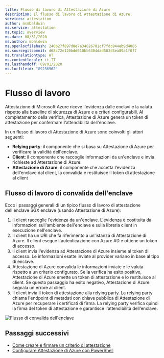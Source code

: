 ```yaml
---
title: Flusso di lavoro di Attestazione di Azure
description: Il flusso di lavoro di Attestazione di Azure.
services: attestation
author: msmbaldwin
ms.service: attestation
ms.topic: overview
ms.date: 08/31/2020
ms.author: mbaldwin
ms.openlocfilehash: 240b27f897d8e7a34026701cf7fdc844eb9d4086
ms.sourcegitcommit: d68c72e120bdd610bb6304dad503d3ea89a1f0f7
ms.translationtype: HT
ms.contentlocale: it-IT
ms.lasthandoff: 09/01/2020
ms.locfileid: "89236962"
---
```

# <a name="workflow"></a>Flusso di lavoro

Attestazione di Microsoft Azure riceve l'evidenza dalle enclavi e la valuta rispetto alla baseline di sicurezza di Azure e a criteri configurabili. Al completamento della verifica, Attestazione di Azure genera un token di attestazione per confermare l'attendibilità dell'enclave.

In un flusso di lavoro di Attestazione di Azure sono coinvolti gli attori seguenti:

- **Relying party**: il componente che si basa su Attestazione di Azure per verificare la validità dell'enclave. 
- **Client**: il componente che raccoglie informazioni da un'enclave e invia richieste ad Attestazione di Azure. 
- **Attestazione di Azure**: il componente che accetta l'evidenza dell'enclave dal client, la convalida e restituisce il token di attestazione al client


## <a name="enclave-validation-work-flow"></a>Flusso di lavoro di convalida dell'enclave

Ecco i passaggi generali di un tipico flusso di lavoro di attestazione dell'enclave SGX enclave (usando Attestazione di Azure):

1. Il client raccoglie l'evidenza da un'enclave. L'evidenza è costituita da informazioni sull'ambiente dell'enclave e sulla libreria client in esecuzione nell'enclave.
1. Il client ha un URI che fa riferimento a un'istanza di Attestazione di Azure. Il client esegue l'autenticazione con Azure AD e ottiene un token di accesso.
1. Il client invia l'evidenza ad Attestazione di Azure insieme al token di accesso. Le informazioni esatte inviate al provider variano in base al tipo di enclave.
1. Attestazione di Azure convalida le informazioni inviate e le valuta rispetto a un criterio configurato. Se la verifica ha esito positivo, Attestazione di Azure emette un token di attestazione e lo restituisce al client. Se questo passaggio ha esito negativo, Attestazione di Azure segnala un errore al client. 
1. Il client invia il token di attestazione alla relying party. La relying party chiama l'endpoint di metadati con chiave pubblica di Attestazione di Azure per recuperare i certificati di firma. La relying party verifica quindi la firma del token di attestazione e garantisce l'attendibilità dell'enclave. 

![Flusso di convalida dell'enclave](./media/validation-flow.png)


## <a name="next-steps"></a>Passaggi successivi
- [Come creare e firmare un criterio di attestazione](author-sign-policy.md)
- [Configurare Attestazione di Azure con PowerShell](quickstart-powershell.md)
